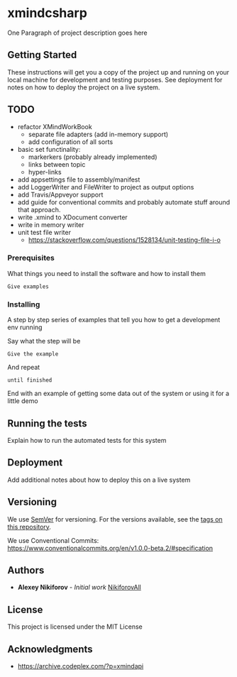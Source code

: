 # xmindcsharp

One Paragraph of project description goes here

## Getting Started

These instructions will get you a copy of the project up and running on your local machine for development and testing purposes. See deployment for notes on how to deploy the project on a live system.

## TODO
* refactor XMindWorkBook
    * separate file adapters (add in-memory support)
    * add configuration of all sorts
* basic set functinality:
    * markerkers (probably already implemented)
    * links between topic
    * hyper-links
* add appsettings file to assembly/manifest
* add LoggerWriter and FileWriter to project as output options
* add Travis/Appveyor support
* add guide for conventional commits and probably automate stuff around that approach.
* write .xmind to XDocument converter
* write in memory writer
* unit test file writer 
    * https://stackoverflow.com/questions/1528134/unit-testing-file-i-o

### Prerequisites

What things you need to install the software and how to install them

```
Give examples
```

### Installing

A step by step series of examples that tell you how to get a development env running

Say what the step will be

```
Give the example
```

And repeat

```
until finished
```

End with an example of getting some data out of the system or using it for a little demo

## Running the tests

Explain how to run the automated tests for this system

## Deployment

Add additional notes about how to deploy this on a live system


## Versioning

We use [SemVer](http://semver.org/) for versioning. For the versions available, see the [tags on this repository](https://github.com/your/project/tags). 

We use Conventional Commits: https://www.conventionalcommits.org/en/v1.0.0-beta.2/#specification
## Authors

* **Alexey Nikiforov** - *Initial work*  [NikiforovAll](https://github.com/NikiforovAll)

## License

This project is licensed under the MIT License
## Acknowledgments

* https://archive.codeplex.com/?p=xmindapi
